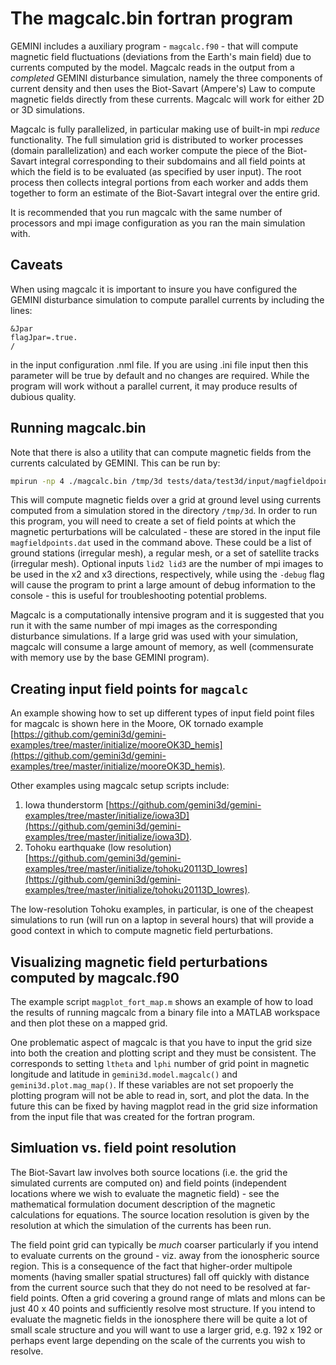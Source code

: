 # The magcalc.bin fortran program

GEMINI includes a auxiliary program - `magcalc.f90` - that will compute magnetic field fluctuations (deviations from the Earth's main field) due to currents computed by the model.  Magcalc reads in the output from a *completed* GEMINI disturbance simulation, namely the three components of current density and then uses the Biot-Savart (Ampere's) Law to compute magnetic fields directly from these currents.  Magcalc will work for either 2D or 3D simulations.

Magcalc is fully parallelized, in particular making use of built-in mpi *reduce* functionality.  The full simulation grid is distributed to worker processes (domain parallelization) and each worker compute the piece of the Biot-Savart integral corresponding to their subdomains and all field points at which the field is to be evaluated (as specified by user input).  The root process then collects integral portions from each worker and adds them together to form an estimate of the Biot-Savart integral over the entire grid.

It is recommended that you run magcalc with the same number of processors and mpi image configuration as you ran the main simulation with.

## Caveats

When using magcalc it is important to insure you have configured the GEMINI disturbance simulation to compute parallel currents by including the lines:

```
&Jpar
flagJpar=.true.
/
```

in the input configuration .nml file.  If you are using .ini file input then this parameter will be true by default and no changes are required.  While the program will work without a parallel current, it may produce results of dubious quality.

## Running magcalc.bin

Note that there is also a utility that can compute magnetic fields from the currents calculated by GEMINI.
This can be run by:

```sh
mpirun -np 4 ./magcalc.bin /tmp/3d tests/data/test3d/input/magfieldpoints.dat -manual_grid <lid2 lid3> <-debug>
```

This will compute magnetic fields over a grid at ground level using currents computed from a simulation stored in the directory `/tmp/3d`.  In order to run this program, you will need to create a set of field points at which the magnetic perturbations will be calculated - these are stored in the input file `magfieldpoints.dat` used in the command above.  These could be a list of ground stations (irregular mesh), a regular mesh, or a set of satellite tracks (irregular mesh).  Optional inputs `lid2 lid3` are the number of mpi images to be used in the x2 and x3 directions, respectively, while using the `-debug` flag will cause the program to print a large amount of debug information to the console - this is useful for troubleshooting potential problems.

Magcalc is a computationally intensive program and it is suggested that you run it with the same number of mpi images as the corresponding disturbance simulations.  If a large grid was used with your simulation, magcalc will consume a large amount of memory, as well (commensurate with memory use by the base GEMINI program).

## Creating input field points for `magcalc`

An example showing how to set up different types of input field point files for magcalc is shown here in the Moore, OK tornado example [https://github.com/gemini3d/gemini-examples/tree/master/initialize/mooreOK3D_hemis](https://github.com/gemini3d/gemini-examples/tree/master/initialize/mooreOK3D_hemis).

Other examples using magcalc setup scripts include:

1. Iowa thunderstorm [https://github.com/gemini3d/gemini-examples/tree/master/initialize/iowa3D](https://github.com/gemini3d/gemini-examples/tree/master/initialize/iowa3D).
2. Tohoku earthquake (low resolution) [https://github.com/gemini3d/gemini-examples/tree/master/initialize/tohoku20113D_lowres](https://github.com/gemini3d/gemini-examples/tree/master/initialize/tohoku20113D_lowres).

The low-resolution Tohoku examples, in particular, is one of the cheapest simulations to run (will run on a laptop in several hours) that will provide a good context in which to compute magnetic field perturbations.

## Visualizing magnetic field perturbations computed by magcalc.f90

The example script `magplot_fort_map.m` shows an example of how to load the results of running magcalc from a binary file into a MATLAB workspace and then plot these on a mapped grid.

One problematic aspect of magcalc is that you have to input the grid size into both the creation and plotting script and they must be consistent.  The corresponds to setting `ltheta` and `lphi` number of grid point in magnetic longitude and latitude in `gemini3d.model.magcalc()` and `gemini3d.plot.mag_map()`.  If these variables are not set propoerly the plotting program will not be able to read in, sort, and plot the data.  In the future this can be fixed by having magplot read in the grid size information from the input file that was created for the fortran program.

## Simluation vs. field point resolution

The Biot-Savart law involves both source locations (i.e. the grid the simulated currents are computed on) and field points (independent locations where we wish to evaluate the magnetic field) - see the mathematical formulation document description of the magnetic calculations for equations.  The source location resolution is given by the resolution at which the simulation of the currents has been run.

The field point grid can typically be *much* coarser particularly if you intend to evaluate currents on the ground - viz. away from the ionospheric source region.  This is a consequence of the fact that higher-order multipole moments (having smaller spatial structures) fall off quickly with distance from the current source such that they do not need to be resolved at far-field points.  Often a grid covering a ground range of mlats and mlons can be just 40 x 40 points and sufficiently resolve most structure.  If you intend to evaluate the magnetic fields in the ionosphere there will be quite a lot of small scale structure and you will want to use a larger grid, e.g. 192 x 192 or perhaps event large depending on the scale of the currents you wish to resolve.

<!--- MZ may add this later
## Example HPC queue submission script

-->
